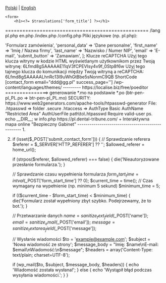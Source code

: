 <?php
session_start();

// Wybór języka
if (isset($_GET['lang'])) {
    $_SESSION['lang'] = $_GET['lang'];
}

$lang = $_SESSION['lang'] ?? 'pl';
$translations = include("lang/$lang.php");
?>

<!DOCTYPE html>
<html lang="<?= $lang ?>">
<head>
    <meta charset="UTF-8">
    <title><?= $translations['form_title'] ?></title>
</head>
<body>
    <nav>
        <a href="?lang=pl">Polski</a> | <a href="?lang=en">English</a>
    </nav>

    <form>
        <h1><?= $translations['form_title'] ?></h1>
==================================================
/lang
    pl.php
    en.php
/index.php
/config.php
Pliki językowe (np. pl.php):

<?php
return [
    'form_title' => 'Formularz zamówienia',
    'personal_data' => 'Dane personalne',
    'first_name' => 'Imię / Nazwa firmy',
    'last_name' => 'Nazwisko / Numer NIP',
    'email' => 'E-mail',
    'submit_button' => 'Zamawiam',
];


        
Klucze reCAPTCHA
Użyj tego klucza witryny w kodzie HTML wyświetlanym użytkownikom przez Twoją witrynę:
6Lfmd8gSAAAAAE11qV3fCPEVIsy4v9f_0Stp8f6w
Użyj tego tajnego klucza do komunikacji między Twoją witryną a reCAPTCHA:
6Lfmd8gSAAAAALhnRc13l9uWhGtBbe5sNonmC9QB


ShortCode
[contact_form email="ddd@gg.pl" success_page='']

/wp-content/languages/themes/
---------
https://localise.biz/free/poeditor 
===============> generowanie *.mo na podstawie *.po (btr-pen-pl_PL.po => btr-pen-pl_PL.mo)


SECURITY:
https://www.web2generators.com/apache-tools/htpasswd-generator
File:
.htpasswd => folder .secure
.htaccess => 
<Files wp-login.php>
    AuthType Basic
    AuthName "Restricted Area"
    AuthUserFile path\to\.htpasswd
    Require valid-user
</Files>
ps. echo __DIR__; w info.php

https://pl.dental-tribune.com/
+ Interaktywna mapa online "Bezpieczny Gabinet"



--------------------------------------------------
1. <input type="hidden" name="form_start_time" value="<?php echo time(); ?>">
2. if (isset($_POST['submit_contact_form'])) {
    // Sprawdzanie referera
    $referer = $_SERVER['HTTP_REFERER'] ?? '';
    $allowed_referer = home_url();

    if (strpos($referer, $allowed_referer) === false) {
        die('Nieautoryzowane przesłanie formularza.');
    }

    // Sprawdzanie czasu wypełnienia formularza
    $form_start_time = intval($_POST['form_start_time'] ?? 0);
    $current_time = time();
   // Czas wymagany na wypełnienie (np. minimum 5 sekund)
    $minimum_time = 5;

    if (($current_time - $form_start_time) < $minimum_time) {
        die('Formularz został wypełniony zbyt szybko. Podejrzewamy, że to bot.');
    }

    // Przetwarzanie danych
    $name = sanitize_text_field($_POST['name']);
    $email = sanitize_email($_POST['email']);
    $message = sanitize_textarea_field($_POST['message']);

    // Wysłanie wiadomości
    $to = 'example@example.com';
    $subject = 'Nowa wiadomość ze strony';
    $message_body = "Imię: $name\nE-mail: $email\nWiadomość:\n$message";
    $headers = array('Content-Type: text/plain; charset=UTF-8');

    if (wp_mail($to, $subject, $message_body, $headers)) {
        echo 'Wiadomość została wysłana!';
    } else {
        echo 'Wystąpił błąd podczas wysyłania wiadomości.';
    }
}
